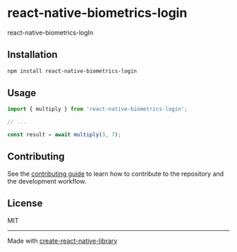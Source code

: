 # react-native-biometrics-login

react-native-biometrics-logIn

## Installation

```sh
npm install react-native-biometrics-login
```

## Usage


```js
import { multiply } from 'react-native-biometrics-login';

// ...

const result = await multiply(3, 7);
```


## Contributing

See the [contributing guide](CONTRIBUTING.md) to learn how to contribute to the repository and the development workflow.

## License

MIT

---

Made with [create-react-native-library](https://github.com/callstack/react-native-builder-bob)
